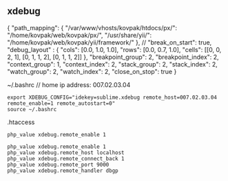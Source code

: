 xdebug
-

{
    "path_mapping": {
        "/var/www/vhosts/kovpak/htdocs/px/": "/home/kovpak/web/kovpak/px/",
        "/usr/share/yii/": "/home/kovpak/web/kovpak/yii/framework/"
    },
    // "break_on_start": true,
    "debug_layout" : {
        "cols": [0.0, 1.0, 1.0],
        "rows": [0.0, 0.7, 1.0],
        "cells": [[0, 0, 2, 1], [0, 1, 1, 2], [0, 1, 1, 2]]
    },
    "breakpoint_group": 2,
    "breakpoint_index": 2,
    "context_group": 1,
    "context_index": 2,
    "stack_group": 2,
    "stack_index": 2,
    "watch_group": 2,
    "watch_index": 2,
    "close_on_stop": true
}

~/.bashrc
// home ip address: 007.02.03.04

    export XDEBUG_CONFIG="idekey=sublime.xdebug remote_host=007.02.03.04 remote_enable=1 remote_autostart=0"
    source ~/.bashrc


.htaccess

    php_value xdebug.remote_enable 1

    php_value xdebug.remote_enable 1
    php_value xdebug.remote_host localhost
    php_value xdebug.remote_connect_back 1
    php_value xdebug.remote_port 9000
    php_value xdebug.remote_handler dbgp

